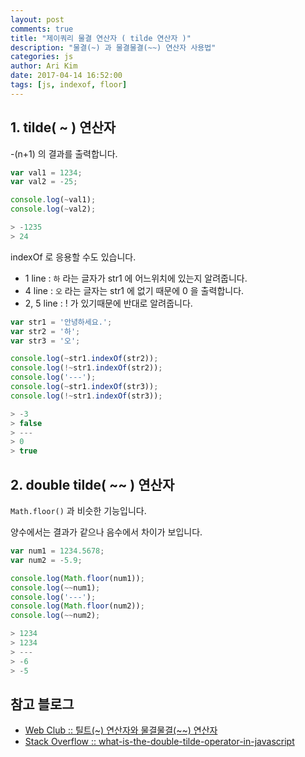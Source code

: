 ```yaml
---
layout: post
comments: true
title: "제이쿼리 물결 연산자 ( tilde 연산자 )"
description: "물결(~) 과 물결물결(~~) 연산자 사용법"
categories: js
author: Ari Kim
date: 2017-04-14 16:52:00
tags: [js, indexof, floor]
---
```


## 1. tilde( ~ ) 연산자
-(n+1) 의 결과를 출력합니다.

```javascript
var val1 = 1234;
var val2 = -25;

console.log(~val1);
console.log(~val2);

> -1235
> 24
```

indexOf 로 응용할 수도 있습니다.

- 1 line : `하` 라는 글자가 str1 에 어느위치에 있는지 알려줍니다.
- 4 line : `오` 라는 글자는 str1 에 없기 때문에 0 을 출력합니다.
- 2, 5 line : ! 가 있기때문에 반대로 알려줍니다.

```javascript
var str1 = '안녕하세요.';
var str2 = '하';
var str3 = '오';

console.log(~str1.indexOf(str2));
console.log(!~str1.indexOf(str2));
console.log('---');
console.log(~str1.indexOf(str3));
console.log(!~str1.indexOf(str3));

> -3
> false
> ---
> 0
> true
```

## 2. double tilde( ~~ ) 연산자
`Math.floor()` 과 비슷한 기능입니다.

양수에서는 결과가 같으나 음수에서 차이가 보입니다.

```javascript
var num1 = 1234.5678;
var num2 = -5.9;

console.log(Math.floor(num1));
console.log(~~num1);
console.log('---');
console.log(Math.floor(num2));
console.log(~~num2);

> 1234
> 1234
> ---
> -6
> -5
```

참고 블로그
---
- [Web Club :: 틸트(~) 연산자와 물결물결(~~) 연산자](http://webclub.tistory.com/21)
- [Stack Overflow :: what-is-the-double-tilde-operator-in-javascript](http://stackoverflow.com/questions/5971645/what-is-the-double-tilde-operator-in-javascript/5971689)
